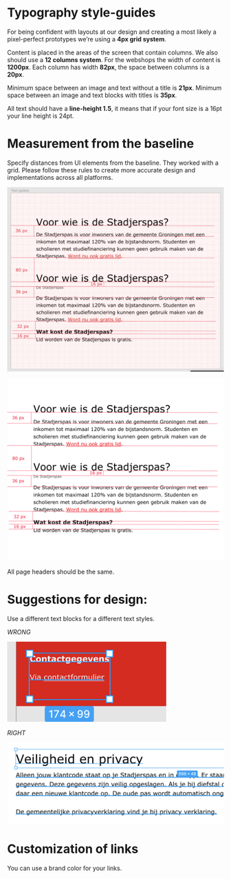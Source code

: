 # Typography style-guides

For being confident with layouts at our design and creating a most likely a pixel-perfect prototypes we’re using a **4px grid system**.

Content is placed in the areas of the screen that contain columns. We also should use a **12 columns system**. For the webshops the width of content is **1200px**. Each column has width **82px**, the space between columns is a **20px**.

Minimum space between an image and text without a title is **21px**. Minimum space between an image and text blocks with titles is **35px**.

All text should have a **line-height 1.5**, it means that if your font size is a 16pt your line height is 24pt.

# Measurement from the baseline

Specify distances from UI elements from the baseline. They worked with a grid. Please follow these rules to create more accurate design and implementations across all platforms.

![grid system](./typography-styleguides-images/Grid%20system.png)

![text system](./typography-styleguides-images/Text%20guides.jpg)

All page headers should be the same.

# Suggestions for design:

Use a different text blocks for a different text styles.

*WRONG*

![wrong usage](./typography-styleguides-images/Wrong%20using.png)

*RIGHT*

![proper usage](./typography-styleguides-images/Right.png)

# Customization of links 

You can use a brand color for your links.
